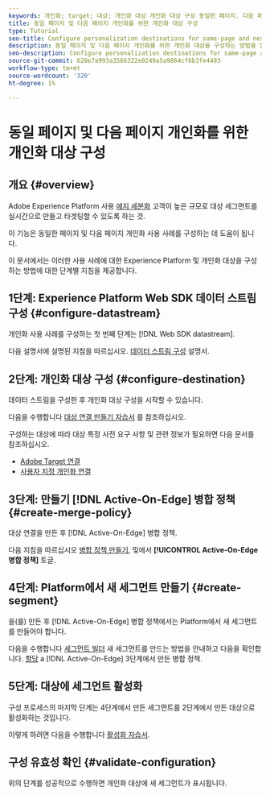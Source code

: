 ```yaml
---
keywords: 개인화; target; 대상; 개인화 대상 개인화 대상 구성 동일한 페이지. 다음 페이지;
title: 동일 페이지 및 다음 페이지 개인화를 위한 개인화 대상 구성
type: Tutorial
seo-title: Configure personalization destinations for same-page and next-page personalization
description: 동일 페이지 및 다음 페이지 개인화를 위한 개인화 대상을 구성하는 방법을 알아봅니다
seo-description: Configure personalization destinations for same-page and next-page personalization
source-git-commit: 628e7a993a3566322e0249a5a9864cf6b3fe4493
workflow-type: tm+mt
source-wordcount: '320'
ht-degree: 1%

---
```



# 동일 페이지 및 다음 페이지 개인화를 위한 개인화 대상 구성

## 개요 {#overview}

Adobe Experience Platform 사용 [에지 세분화](../../segmentation/ui/edge-segmentation.md) 고객이 높은 규모로 대상 세그먼트를 실시간으로 만들고 타겟팅할 수 있도록 하는 것.

이 기능은 동일한 페이지 및 다음 페이지 개인화 사용 사례를 구성하는 데 도움이 됩니다.

이 문서에서는 이러한 사용 사례에 대한 Experience Platform 및 개인화 대상을 구성하는 방법에 대한 단계별 지침을 제공합니다.

## 1단계: Experience Platform Web SDK 데이터 스트림 구성 {#configure-datastream}

개인화 사용 사례를 구성하는 첫 번째 단계는 [!DNL Web SDK datastream].

다음 설명서에 설명된 지침을 따르십시오. [데이터 스트림 구성](../../edge/fundamentals/datastreams.md) 설명서.

## 2단계: 개인화 대상 구성 {#configure-destination}

데이터 스트림을 구성한 후 개인화 대상 구성을 시작할 수 있습니다.

다음을 수행합니다 [대상 연결 만들기 자습서](../ui/connect-destination.md) 를 참조하십시오.

구성하는 대상에 따라 대상 특정 사전 요구 사항 및 관련 정보가 필요하면 다음 문서를 참조하십시오.

* [Adobe Target 연결](../catalog/personalization/adobe-target-connection.md)
* [사용자 지정 개인화 연결](../catalog/personalization/custom-personalization.md)

## 3단계: 만들기 [!DNL Active-On-Edge] 병합 정책 {#create-merge-policy}

대상 연결을 만든 후 [!DNL Active-On-Edge] 병합 정책.

다음 지침을 따르십시오 [병합 정책 만들기](../../profile/merge-policies/ui-guide.md#create-a-merge-policy), 및에서 **[!UICONTROL Active-On-Edge 병합 정책]** 토글.

## 4단계: Platform에서 새 세그먼트 만들기 {#create-segment}

을(를) 만든 후 [!DNL Active-On-Edge] 병합 정책에서는 Platform에서 새 세그먼트를 만들어야 합니다.

다음을 수행합니다 [세그먼트 빌더](../../segmentation/ui/segment-builder.md) 새 세그먼트를 만드는 방법을 안내하고 다음을 확인합니다. [할당](../../segmentation/ui/segment-builder.md#merge-policies) a [!DNL Active-On-Edge] 3단계에서 만든 병합 정책.

## 5단계: 대상에 세그먼트 활성화

구성 프로세스의 마지막 단계는 4단계에서 만든 세그먼트를 2단계에서 만든 대상으로 활성화하는 것입니다.

이렇게 하려면 다음을 수행합니다 [활성화 자습서](../ui/activate-profile-request-destinations.md).

## 구성 유효성 확인 {#validate-configuration}

위의 단계를 성공적으로 수행하면 개인화 대상에 새 세그먼트가 표시됩니다.